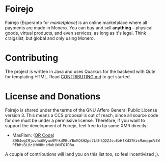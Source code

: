 
# Foirejo
Foirejo (Esperanto for *marketplace*) is an online marketplace where all payments are made in
Monero. You can buy and sell **anything** – physical goods, virtual products, and even services,
as long as it's legal. Think craigslist, but global and only using Monero.

# Contributing
The project is written in Java and uses Quarkus for the backend with Qute
for templating HTML. Read [CONTRIBUTING.md](CONTRIBUTING.md) to get started.

# License and Donations
Foirejo is shared under the terms of the GNU Affero General Public License version 3. This means
a CCS proposal is out of reach, since all source code for one must be under a permissive license.
Therefore, if you want to support the development of Foirejo, feel free to tip some XMR directly:

- MasFlam: ([QR Code](src/main/resources/META-INF/resources/masflam-xmr-qr.png))  
  `89D4wqCMjwvhxGWyux9PhkdMBuYBuRQSH2pc7LthSQ2ZJcuEzHfXd37KzsMamppcV3WPFbMsBLVziHWHHnzMubiWHEGJD8u`

A couple of contributions will land you on this list too, so feel incentivized ;).

<!--
# foirejo Project

This project uses Quarkus, the Supersonic Subatomic Java Framework.

If you want to learn more about Quarkus, please visit its website: https://quarkus.io/ .

## Running the application in dev mode

You can run your application in dev mode that enables live coding using:
```shell script
./gradlew quarkusDev
```

> **_NOTE:_**  Quarkus now ships with a Dev UI, which is available in dev mode only at http://localhost:8080/q/dev/.

## Packaging and running the application

The application can be packaged using:
```shell script
./gradlew build
```
It produces the `quarkus-run.jar` file in the `build/quarkus-app/` directory.
Be aware that it’s not an _über-jar_ as the dependencies are copied into the `build/quarkus-app/lib/` directory.

The application is now runnable using `java -jar build/quarkus-app/quarkus-run.jar`.

If you want to build an _über-jar_, execute the following command:
```shell script
./gradlew build -Dquarkus.package.type=uber-jar
```

The application, packaged as an _über-jar_, is now runnable using `java -jar build/*-runner.jar`.

## Creating a native executable

You can create a native executable using: 
```shell script
./gradlew build -Dquarkus.package.type=native
```

Or, if you don't have GraalVM installed, you can run the native executable build in a container using: 
```shell script
./gradlew build -Dquarkus.package.type=native -Dquarkus.native.container-build=true
```

You can then execute your native executable with: `./build/foirejo-0.1.0-runner`

If you want to learn more about building native executables, please consult https://quarkus.io/guides/gradle-tooling.

## Related Guides

- RESTEasy JAX-RS ([guide](https://quarkus.io/guides/rest-json)): REST endpoint framework implementing JAX-RS and more
-->
